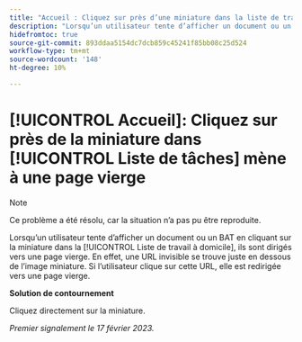 ```yaml
---
title: "Accueil : Cliquez sur près d’une miniature dans la liste de travail pour afficher une page vierge."
description: "Lorsqu’un utilisateur tente d’afficher un document ou un BAT en cliquant sur la miniature dans la liste de tâches à domicile, il est dirigé vers une page vierge. En effet, une URL invisible se trouve juste en dessous de l’image miniature, et si l’utilisateur clique sur cette URL, elle est redirigée vers une page vierge."
hidefromtoc: true
source-git-commit: 893ddaa5154dc7dcb859c45241f85bb08c25d524
workflow-type: tm+mt
source-wordcount: '148'
ht-degree: 10%

---
```



# [!UICONTROL Accueil]: Cliquez sur près de la miniature dans [!UICONTROL Liste de tâches] mène à une page vierge

>[!NOTE]
>
>Ce problème a été résolu, car la situation n’a pas pu être reproduite.

Lorsqu’un utilisateur tente d’afficher un document ou un BAT en cliquant sur la miniature dans la [!UICONTROL Liste de travail à domicile], ils sont dirigés vers une page vierge. En effet, une URL invisible se trouve juste en dessous de l’image miniature. Si l’utilisateur clique sur cette URL, elle est redirigée vers une page vierge.

**Solution de contournement**

Cliquez directement sur la miniature.

_Premier signalement le 17 février 2023._

